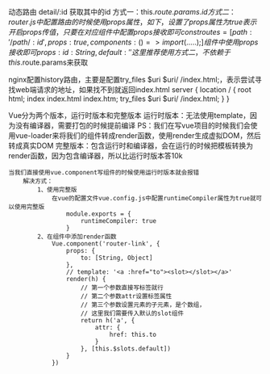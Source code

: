 动态路由
    detail/:id
    获取其中的id
        方式一：this.$route.params.id
        方式二：router.js中配置路由的时候使用props属性，如下，设置了props属性为true表示开启props传值，只要在对应组件中配置props接收即可
            const routes = [
                {
                    path: '/path/:id',
                    props: true,
                    components: () => import(.....);
                }
            ]
            组件中使用props接收即可
                props: {
                    id: String,
                    default: ''
                }
    这里推荐使用方式二，不依赖于this.$route.params来获取


nginx配置history路由，主要是配置try_files $uri $uri/ /index.html;，表示尝试寻找web端请求的地址，如果找不到就返回index.html
    server {
        location / {
            root html;
            index index.html index.htm;
            try_files $uri $uri/ /index.html;
        } 
    }

Vue分为两个版本，运行时版本和完整版本
    运行时版本：无法使用template，因为没有编译器，需要打包的时候提前编译
        PS：我们在写vue项目的时候我们会使用vue-loader来将我们的组件转成render函数，使用render生成虚拟DOM，然后转成真实DOM
    完整版本：包含运行时和编译器，会在运行的时候把模板转换为render函数，因为包含编译器，所以比运行时版本答10k

    当我们直接使用vue.component写组件的时候使用运行时版本就会报错
        解决方式：
            1、使用完整版
                在vue的配置文件vue.config.js中配置runtimeCompiler属性为true就可以使用完整版
                    module.exports = {
                        runtimeCompiler: true
                    }
            2、在组件中添加render函数
                Vue.component('router-link', {
                    props: {
                        to: [String, Object]
                    },
                    // template: '<a :href="to"><slot></slot></a>'
                    render(h) {
                        // 第一个参数直接写标签就行
                        // 第二个参数attr设置标签属性
                        // 第三个参数设置元素的子元素，是个数组，
                        // 这里我们需要传入默认的slot组件
                        return h('a', {
                            attr: {
                                href: this.to
                            }
                        }, [this.$slots.default])
                    }
                })
    